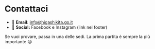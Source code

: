 # Contattaci
- 📧 **Email:** info@higashikita.go.it
- 📱 **Social:** Facebook e Instagram (link nel footer)

Se vuoi provare, passa in una delle sedi. La prima partita è sempre la più importante 😉
